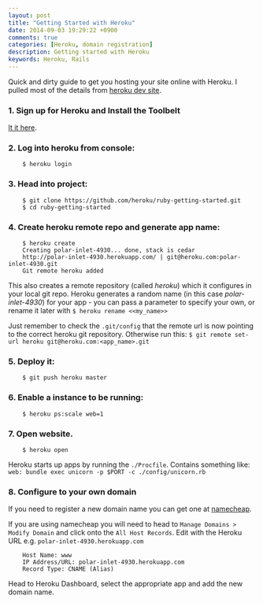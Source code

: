```yaml
---
layout: post
title: "Getting Started with Heroku"
date: 2014-09-03 19:29:22 +0900
comments: true
categories: [Heroku, domain registration] 
description: Getting started with Heroku
keywords: Heroku, Rails
---
```

Quick and dirty guide to get you hosting your site online with Heroku.  I pulled most of the details from [heroku dev site](https://devcenter.heroku.com/articles/getting-started-with-ruby#introduction "Heroku setup").

### 1.  Sign up for Heroku and Install the Toolbelt

[It it here](https://devcenter.heroku.com/articles/getting-started-with-ruby#set-up "Heroku Toolbelt").


### 2.  Log into heroku from console:
        $ heroku login 


### 3. Head into project:
        $ git clone https://github.com/heroku/ruby-getting-started.git
        $ cd ruby-getting-started

### 4. Create heroku remote repo and generate app name:
        $ heroku create
        Creating polar-inlet-4930... done, stack is cedar
        http://polar-inlet-4930.herokuapp.com/ | git@heroku.com:polar-inlet-4930.git
        Git remote heroku added

This also creates a remote repository (called _heroku_) which it configures in your local git repo. Heroku generates a random name (in this case _polar-inlet-4930_) for your app - you can pass a parameter to specify your own, or rename it later with `$ heroku rename <<my_name>>` 

Just remember to check the `.git/config` that the remote url is now pointing to the correct heroku git repository. Otherwise run this: `$ git remote set-url heroku git@heroku.com:<app_name>.git`

### 5. Deploy it:
        $ git push heroku master

### 6. Enable a instance to be running:
        $ heroku ps:scale web=1

### 7. Open website.
        $ heroku open

Heroku starts up apps by running the `./Procfile`.  Contains something like: 
`web: bundle exec unicorn -p $PORT -c ./config/unicorn.rb`

### 8. Configure to your own domain
If you need to register a new domain name you can get one at [namecheap](https://www.namecheap.com/ "namecheap").

If you are using namecheap you will need to head to `Manage Domains > Modify Domain` and click onto the `All Host Records`. Edit with the Heroku URL e.g. `polar-inlet-4930.herokuapp.com`

        Host Name: www
        IP Address/URL: polar-inlet-4930.herokuapp.com
        Record Type: CNAME (Alias)

Head to Heroku Dashboard, select the appropriate app and add the new domain name.